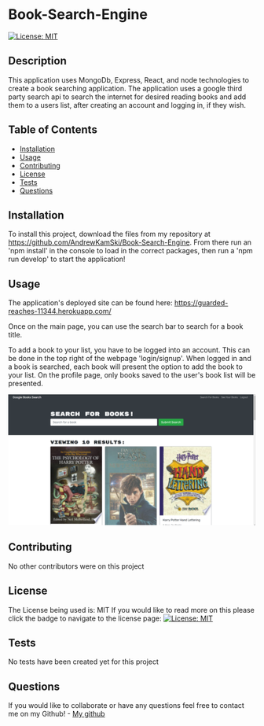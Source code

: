 # Book-Search-Engine

[![License: MIT](https://img.shields.io/badge/License-MIT-yellow.svg)](https://opensource.org/licenses/MIT)


## Description

  This application uses MongoDb, Express, React, and node technologies to create a book searching application. The application uses a google third party search api to search the internet for desired reading books and add them to a users list, after creating an account and logging in, if they wish. 

  ## Table of Contents

  - [Installation](#installation)
  - [Usage](#usage)
  - [Contributing](#contributing)
  - [License](#license)
  - [Tests](#tests)
  - [Questions](#questions)

  ## Installation

  To install this project, download the files from my repository at https://github.com/AndrewKamSki/Book-Search-Engine. From there run an 'npm install' in the console to load in the correct packages, then run a 'npm run develop' to start the application!

  ## Usage
  The application's deployed site can be found here: https://guarded-reaches-11344.herokuapp.com/

  Once on the main page, you can use the search bar to search for a book title.

  To add a book to your list, you have to be logged into an account. This can be done in the top right of the webpage 'login/signup'. When logged in and a book is searched, each book will present the option to add the book to your list. On the profile page, only books saved to the user's book list will be presented.
  
  ![Book search page for Harry Potter books](assets/Harry-Potter-Search.png)


  ## Contributing

  No other contributors were on this project

  ## License
  The License being used is: MIT
  If you would like to read more on this please click the badge to navigate to the license page: 
  [![License: MIT](https://img.shields.io/badge/License-MIT-yellow.svg)](https://opensource.org/licenses/MIT)

  ## Tests

  No tests have been created yet for this project
  
  ## Questions

  If you would like to collaborate or have any questions feel free to contact me on my Github!
    - [My github](https://github.com/AndrewKamSki)
